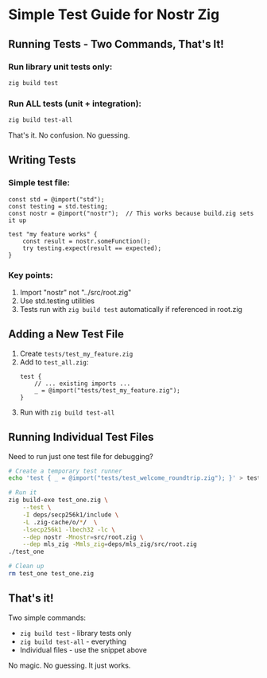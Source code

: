 # Simple Test Guide for Nostr Zig

## Running Tests - Two Commands, That's It!

### Run library unit tests only:
```bash
zig build test
```

### Run ALL tests (unit + integration):
```bash
zig build test-all
```

That's it. No confusion. No guessing.

## Writing Tests

### Simple test file:
```zig
const std = @import("std");
const testing = std.testing;
const nostr = @import("nostr");  // This works because build.zig sets it up

test "my feature works" {
    const result = nostr.someFunction();
    try testing.expect(result == expected);
}
```

### Key points:
1. Import "nostr" not "../src/root.zig" 
2. Use std.testing utilities
3. Tests run with `zig build test` automatically if referenced in root.zig

## Adding a New Test File

1. Create `tests/test_my_feature.zig`
2. Add to `test_all.zig`:
   ```zig
   test {
       // ... existing imports ...
       _ = @import("tests/test_my_feature.zig");
   }
   ```
3. Run with `zig build test-all`

## Running Individual Test Files

Need to run just one test file for debugging?

```bash
# Create a temporary test runner
echo 'test { _ = @import("tests/test_welcome_roundtrip.zig"); }' > test_one.zig

# Run it
zig build-exe test_one.zig \
    --test \
    -I deps/secp256k1/include \
    -L .zig-cache/o/*/  \
    -lsecp256k1 -lbech32 -lc \
    --dep nostr -Mnostr=src/root.zig \
    --dep mls_zig -Mmls_zig=deps/mls_zig/src/root.zig
./test_one

# Clean up
rm test_one test_one.zig
```

## That's it!

Two simple commands:
- `zig build test` - library tests only
- `zig build test-all` - everything
- Individual files - use the snippet above

No magic. No guessing. It just works.